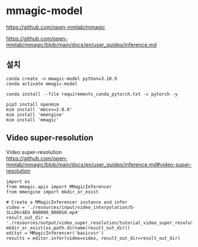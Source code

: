 # mmagic-model

https://github.com/open-mmlab/mmagic

https://github.com/open-mmlab/mmagic/blob/main/docs/en/user_guides/inference.md


## 설치

```
conda create -n mmagic-model python=3.10.9
conda activate mmagic-model
```

```
conda install --file requirements_conda_pytorch.txt -c pytorch -y
```

```
pip3 install openmim
mim install 'mmcv>=2.0.0'
mim install 'mmengine'
mim install 'mmagic'
```

## Video super-resolution

Video super-resolution  
https://github.com/open-mmlab/mmagic/blob/main/docs/en/user_guides/inference.md#video-super-resolution
```
import os
from mmagic.apis import MMagicInferencer
from mmengine import mkdir_or_exist

# Create a MMagicInferencer instance and infer
video = './resources/input/video_interpolation/b-3LLDhc4EU_000000_000010.mp4'
result_out_dir = './resources/output/video_super_resolution/tutorial_video_super_resolution_basicvsr_res.mp4'
mkdir_or_exist(os.path.dirname(result_out_dir))
editor = MMagicInferencer('basicvsr')
results = editor.infer(video=video, result_out_dir=result_out_dir)
```
